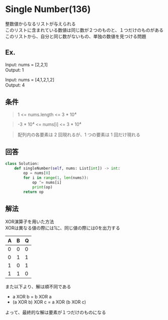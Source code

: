 # Single Number(136)
整数値からなるリストが与えられる  
このリストに含まれている数値は同じ数が２つのものと、１つだけのものがある  
このリストから、自分と同じ数がないもの、単独の数値を見つける問題

## Ex.
Input: nums = [2,2,1]  
Output: 1

Input: nums = [4,1,2,1,2]  
Output: 4

## 条件
> 1 <= nums.length <= 3 * 10⁴
  
> -3 * 10⁴ <= nums[i] <= 3 * 10⁴

> 配列内の各要素は 2 回現れるが、1 つの要素は 1 回だけ現れる

## 回答
``` python
class Solution:
    def singleNumber(self, nums: List[int]) -> int:
        op = nums[0]
        for i in range(1, len(nums)):
            op ^= nums[i]
            print(op)
        return op
```

## 解法
XOR演算子を用いた方法  
XORは異なる値の際には1に、同じ値の際には0を出力する  

| A | B | Q |
| - | - | - |
| 0 | 0 | 0 |
| 0 | 1 | 1 |
| 1 | 0 | 1 |
| 1 | 1 | 0 |

また以下より、解は順不同である  
- a XOR b = b XOR a
- (a XOR b) XOR c = a XOR (b XOR c)

よって、最終的な解は要素が１つだけのものになる
